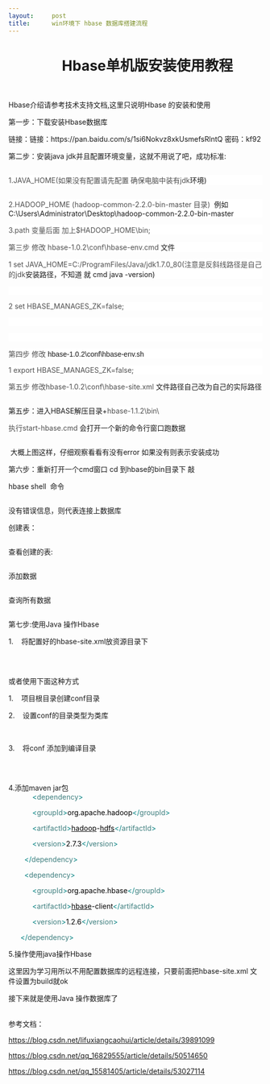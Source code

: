 ```yaml
---
layout:     post
title:      win环境下 hbase 数据库搭建流程
---
```

<div id="article_content" class="article_content clearfix csdn-tracking-statistics" data-pid="blog" data-mod="popu_307" data-dsm="post">
								            <link rel="stylesheet" href="https://csdnimg.cn/release/phoenix/template/css/ck_htmledit_views-f76675cdea.css">
						<div class="htmledit_views" id="content_views">
                <h1>                Hbase单机版安装使用教程</h1><p> </p><p>Hbase介绍请参考技术支持文档,这里只说明Hbase 的安装和使用       </p><p>第一步：下载安装Hbase数据库</p><p>链接：链接：https://pan.baidu.com/s/1si6Nokvz8xkUsmefsRlntQ 密码：kf92</p><p>第二步：安装java jdk并且配置环境变量，这就不用说了吧，成功标准: </p><p><img src="https://img-blog.csdn.net/20180528112659400?watermark/2/text/aHR0cHM6Ly9ibG9nLmNzZG4ubmV0L2xpamlhd2VpenVpc2h1YWk=/font/5a6L5L2T/fontsize/400/fill/I0JBQkFCMA==/dissolve/70" alt=""></p><p style="background:#FFFFFF;"><span style="color:#4F4F4F;">1.JAVA_HOME(</span><span style="color:#4F4F4F;">如果没有配置请先配置 确保电脑中装有jdk</span>环境)</p><p style="background:#FFFFFF;"><img src="https://img-blog.csdn.net/20180528112726270?watermark/2/text/aHR0cHM6Ly9ibG9nLmNzZG4ubmV0L2xpamlhd2VpenVpc2h1YWk=/font/5a6L5L2T/fontsize/400/fill/I0JBQkFCMA==/dissolve/70" alt=""><br></p><p style="background:#FFFFFF;"><span style="color:#4F4F4F;">2.HADOOP_HOME (hadoop-common-2.2.0-bin-master </span><span style="color:#4F4F4F;">目录)  </span>例如C:\Users\Administrator\Desktop\hadoop-common-2.2.0-bin-master</p><p style="background:#FFFFFF;"><span style="color:#4F4F4F;">3.path </span><span style="color:#4F4F4F;">变量后面 加上$HADOOP_HOME\bin;</span></p><p style="background:#FFFFFF;"><span style="color:#4F4F4F;">第三步 修改 hbase-1.0.2\conf\hbase-env.cmd </span>文件</p><p style="background:#FFFFFF;"><span style="color:#4F4F4F;">1 set JAVA_HOME=C:/ProgramFiles/Java/jdk1.7.0_80(</span><span style="color:#4F4F4F;">注意是反斜线路径是自己的jdk</span>安装路径，不知道 就 cmd java -version)</p><p style="background:#FFFFFF;"><span style="color:#4F4F4F;"> <img src="https://img-blog.csdn.net/20180528112818545?watermark/2/text/aHR0cHM6Ly9ibG9nLmNzZG4ubmV0L2xpamlhd2VpenVpc2h1YWk=/font/5a6L5L2T/fontsize/400/fill/I0JBQkFCMA==/dissolve/70" alt=""></span></p><p style="background:#FFFFFF;"><span style="color:#4F4F4F;">2 set HBASE_MANAGES_ZK=false;</span></p><p style="background:#FFFFFF;"><span style="color:#4F4F4F;"> <img src="https://img-blog.csdn.net/2018052811282588?watermark/2/text/aHR0cHM6Ly9ibG9nLmNzZG4ubmV0L2xpamlhd2VpenVpc2h1YWk=/font/5a6L5L2T/fontsize/400/fill/I0JBQkFCMA==/dissolve/70" alt=""></span></p><p style="background:#FFFFFF;"><span style="color:#4F4F4F;"> </span></p><p style="background:#FFFFFF;"><span style="color:#4F4F4F;">第四步 修改 </span><span lang="en-us" style="font-size:10.5pt;font-family:'微软雅黑', sans-serif;" xml:lang="en-us"><span style="font-family:'微软雅黑', sans-serif;font-size:14px;background-color:rgb(255,255,255);">hbase-1.0.2\conf\hbase-env.sh</span></span></p><p style="background:#FFFFFF;"><span style="color:#4F4F4F;">1 export HBASE_MANAGES_ZK=false;</span></p><p style="background:#FFFFFF;"><span style="color:#4F4F4F;">第五步 修改hbase-1.0.2\conf\hbase-site.xml </span>文件路径自己改为自己的实际路径</p><p style="background:#FFFFFF;"><img src="https://img-blog.csdn.net/20180528114805657?watermark/2/text/aHR0cHM6Ly9ibG9nLmNzZG4ubmV0L2xpamlhd2VpenVpc2h1YWk=/font/5a6L5L2T/fontsize/400/fill/I0JBQkFCMA==/dissolve/70" alt=""><br></p><p>第五步：进入HBASE解压目录+<span style="color:#4F4F4F;background:#FFFFFF;">hbase-1.1.2\bin\ </span></p><p><span style="color:#4F4F4F;background:#FFFFFF;">执行start-hbase.cmd </span>会打开一个新的命令行窗口跑数据</p><p><img src="https://img-blog.csdn.net/20180528113126220?watermark/2/text/aHR0cHM6Ly9ibG9nLmNzZG4ubmV0L2xpamlhd2VpenVpc2h1YWk=/font/5a6L5L2T/fontsize/400/fill/I0JBQkFCMA==/dissolve/70" alt=""></p><p> 大概上图这样，仔细观察看看有没有error 如果没有则表示安装成功</p><p>第六步：重新打开一个cmd窗口 cd 到hbase的bin目录下 敲</p><p>hbase shell  命令</p><p><img src="https://img-blog.csdn.net/20180528113302625?watermark/2/text/aHR0cHM6Ly9ibG9nLmNzZG4ubmV0L2xpamlhd2VpenVpc2h1YWk=/font/5a6L5L2T/fontsize/400/fill/I0JBQkFCMA==/dissolve/70" alt=""></p><p>没有错误信息，则代表连接上数据库</p><p>创建表：</p><p><img src="https://img-blog.csdn.net/20180528113312115?watermark/2/text/aHR0cHM6Ly9ibG9nLmNzZG4ubmV0L2xpamlhd2VpenVpc2h1YWk=/font/5a6L5L2T/fontsize/400/fill/I0JBQkFCMA==/dissolve/70" alt=""></p><p>查看创建的表:</p><p><img src="https://img-blog.csdn.net/20180528113317424?watermark/2/text/aHR0cHM6Ly9ibG9nLmNzZG4ubmV0L2xpamlhd2VpenVpc2h1YWk=/font/5a6L5L2T/fontsize/400/fill/I0JBQkFCMA==/dissolve/70" alt=""></p><p>添加数据</p><p><img src="https://img-blog.csdn.net/20180528113321985?watermark/2/text/aHR0cHM6Ly9ibG9nLmNzZG4ubmV0L2xpamlhd2VpenVpc2h1YWk=/font/5a6L5L2T/fontsize/400/fill/I0JBQkFCMA==/dissolve/70" alt=""></p><p>查询所有数据</p><p><img src="https://img-blog.csdn.net/20180528113326575?watermark/2/text/aHR0cHM6Ly9ibG9nLmNzZG4ubmV0L2xpamlhd2VpenVpc2h1YWk=/font/5a6L5L2T/fontsize/400/fill/I0JBQkFCMA==/dissolve/70" alt=""></p><p>第七步:使用Java 操作Hbase</p><p></p><p>1.    将配置好的hbase-site.xml放资源目录下   </p><p><img src="https://img-blog.csdn.net/20180528113803246?watermark/2/text/aHR0cHM6Ly9ibG9nLmNzZG4ubmV0L2xpamlhd2VpenVpc2h1YWk=/font/5a6L5L2T/fontsize/400/fill/I0JBQkFCMA==/dissolve/70" alt=""></p> <p>或者使用下面这种方式</p><p>1.    项目根目录创建conf目录</p><p>2.    设置conf的目录类型为类库</p><p>    <img src="https://img-blog.csdn.net/20180528113927835?watermark/2/text/aHR0cHM6Ly9ibG9nLmNzZG4ubmV0L2xpamlhd2VpenVpc2h1YWk=/font/5a6L5L2T/fontsize/400/fill/I0JBQkFCMA==/dissolve/70" alt=""><br></p><p>3.    将conf 添加到编译目录</p><p><img src="https://img-blog.csdn.net/20180528113937321?watermark/2/text/aHR0cHM6Ly9ibG9nLmNzZG4ubmV0L2xpamlhd2VpenVpc2h1YWk=/font/5a6L5L2T/fontsize/400/fill/I0JBQkFCMA==/dissolve/70" alt=""><br></p><p><br></p><p align="left">4.添加maven jar包<br><span style="color:#000000;"> </span>           <span style="color:#008080;">&lt;</span><span style="color:#3F7F7F;">dependency</span><span style="color:#008080;">&gt;</span></p><p align="left"><span style="color:#000000;">            </span><span style="color:#008080;">&lt;</span><span style="color:#3F7F7F;">groupId</span><span style="color:#008080;">&gt;</span><span style="color:#000000;">org.apache.hadoop</span><span style="color:#008080;">&lt;/</span><span style="color:#3F7F7F;">groupId</span><span style="color:#008080;">&gt;</span></p><p align="left"><span style="color:#000000;">            </span><span style="color:#008080;">&lt;</span><span style="color:#3F7F7F;">artifactId</span><span style="color:#008080;">&gt;</span><u><span style="color:#000000;">hadoop</span></u><span style="color:#000000;">-<u>hdfs</u></span><span style="color:#008080;">&lt;/</span><span style="color:#3F7F7F;">artifactId</span><span style="color:#008080;">&gt;</span></p><p align="left"><span style="color:#000000;">            </span><span style="color:#008080;">&lt;</span><span style="color:#3F7F7F;">version</span><span style="color:#008080;">&gt;</span><span style="color:#000000;">2.7.3</span><span style="color:#008080;">&lt;/</span><span style="color:#3F7F7F;">version</span><span style="color:#008080;">&gt;</span></p><p align="left"><span style="color:#000000;">        </span><span style="color:#008080;">&lt;/</span><span style="color:#3F7F7F;">dependency</span><span style="color:#008080;">&gt;</span></p><p align="left"><span style="color:#000000;">        </span><span style="color:#008080;">&lt;</span><span style="color:#3F7F7F;">dependency</span><span style="color:#008080;">&gt;</span></p><p align="left"><span style="color:#000000;">            </span><span style="color:#008080;">&lt;</span><span style="color:#3F7F7F;">groupId</span><span style="color:#008080;">&gt;</span><span style="color:#000000;">org.apache.hbase</span><span style="color:#008080;">&lt;/</span><span style="color:#3F7F7F;">groupId</span><span style="color:#008080;">&gt;</span></p><p align="left"><span style="color:#000000;">            </span><span style="color:#008080;">&lt;</span><span style="color:#3F7F7F;">artifactId</span><span style="color:#008080;">&gt;</span><u><span style="color:#000000;">hbase</span></u><span style="color:#000000;">-client</span><span style="color:#008080;">&lt;/</span><span style="color:#3F7F7F;">artifactId</span><span style="color:#008080;">&gt;</span></p><p align="left"><span style="color:#000000;">            </span><span style="color:#008080;">&lt;</span><span style="color:#3F7F7F;">version</span><span style="color:#008080;">&gt;</span><span style="color:#000000;">1.2.6</span><span style="color:#008080;">&lt;/</span><span style="color:#3F7F7F;">version</span><span style="color:#008080;">&gt;</span></p><p><span style="color:#000000;">      </span><span style="color:#008080;">&lt;/</span><span style="color:#3F7F7F;">dependency</span><span style="color:#008080;">&gt;</span></p><p>5.操作使用java操作Hbase               </p><p>这里因为学习用所以不用配置数据库的远程连接，只要前面把hbase-site.xml 文件设置为build就ok  </p><p>接下来就是使用Java 操作数据库了<br> </p><p>参考文档：</p><p><a href="https://blog.csdn.net/lifuxiangcaohui/article/details/39891099" rel="nofollow">https://blog.csdn.net/lifuxiangcaohui/article/details/39891099</a></p><p><a href="https://blog.csdn.net/qq_16829555/article/details/50514650" rel="nofollow">https://blog.csdn.net/qq_16829555/article/details/50514650</a></p><p><a href="https://blog.csdn.net/qq_15581405/article/details/53027114" rel="nofollow">https://blog.csdn.net/qq_15581405/article/details/53027114</a></p><p> </p><p> </p><p> </p><p> </p><br>            </div>
                </div>